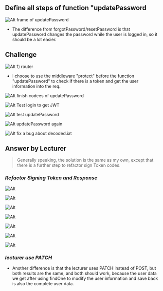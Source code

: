 ## **Define all steps of function "updatePassword**

![Alt frame of updatePassword](pic/01.jpg)

- The difference from forgotPassword/resetPassword is that updatePassword changes the password while the user is logged in, so it should be a lot easier.

## **Challenge**

![Alt 1) router](pic/02.jpg)

- I choose to use the middleware "protect" before the function "updatePassword" to check if there is a token and get the user information into the req.

![Alt finish codees of updatePassword](pic/03.jpg)

![Alt Test login to get JWT](pic/04.jpg)

![Alt test updatePassword](pic/05.jpg)

![Alt updatePassword again](pic/06.jpg)

![Alt fix a bug about decoded.iat](pic/07.jpg)

## **Answer by Lecturer**

> Generally speaking, the solution is the same as my own, except that there is a further step to refactor sign Token codes.

### _Refactor Signing Token and Response_

![Alt](pic/08.jpg)

![Alt](pic/09.jpg)

![Alt](pic/10.jpg)

![Alt](pic/11.jpg)

![Alt](pic/12.jpg)

![Alt](pic/13.jpg)

![Alt](pic/14.jpg)

### _lecturer use PATCH_

- Another difference is that the lecturer uses PATCH instead of POST, but both results are the same, and both should work, because the user data we get after using findOne to modify the user information and save back is also the complete user data.
